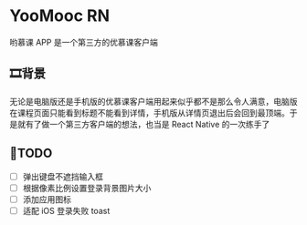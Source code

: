 # YooMooc RN

哟慕课 APP 是一个第三方的优慕课客户端

## 🎞背景

无论是电脑版还是手机版的优慕课客户端用起来似乎都不是那么令人满意，电脑版在课程页面只能看到标题不能看到详情，手机版从详情页退出后会回到最顶端。于是就有了做一个第三方客户端的想法，也当是 React Native 的一次练手了

## 📄TODO

- [ ] 弹出键盘不遮挡输入框
- [ ] 根据像素比例设置登录背景图片大小
- [ ] 添加应用图标
- [ ] 适配 iOS 登录失败 toast